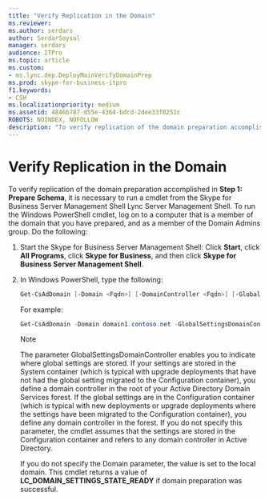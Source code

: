 ```yaml
---
title: "Verify Replication in the Domain"
ms.reviewer: 
ms.author: serdars
author: SerdarSoysal
manager: serdars
audience: ITPro
ms.topic: article
ms.custom:
- ms.lync.dep.DeployMainVerifyDomainPrep
ms.prod: skype-for-business-itpro
f1.keywords:
- CSH
ms.localizationpriority: medium
ms.assetid: 4846b787-d55e-4364-bdcd-2dee33f0251c
ROBOTS: NOINDEX, NOFOLLOW
description: "To verify replication of the domain preparation accomplished in Step 1: Prepare Schema, it is necessary to run a cmdlet from the Skype for Business Server Management Shell Lync Server Management Shell. To run the Windows PowerShell cmdlet, log on to a computer that is a member of the domain that you have prepared, and as a member of the Domain Admins group. Do the following:"
---
```


# Verify Replication in the Domain
 
To verify replication of the domain preparation accomplished in **Step 1: Prepare Schema**, it is necessary to run a cmdlet from the Skype for Business Server Management Shell Lync Server Management Shell. To run the Windows PowerShell cmdlet, log on to a computer that is a member of the domain that you have prepared, and as a member of the Domain Admins group. Do the following:
  
1. Start the Skype for Business Server Management Shell: Click **Start**, click **All Programs**, click **Skype for Business**, and then click **Skype for Business Server Management Shell**.
    
2. In Windows PowerShell, type the following:
    
   ```PowerShell
   Get-CsAdDomain [-Domain <Fqdn>] [-DomainController <Fqdn>] [-GlobalCatalog <Fqdn>] [-GlobalSettingsDomainController <Fqdn>]
   ```

    For example:
    
   ```PowerShell
   Get-CsAdDomain -Domain domain1.contoso.net -GlobalSettingsDomainController dc01.domain1.contoso.com
   ```

    > [!NOTE]
    > The parameter GlobalSettingsDomainController enables you to indicate where global settings are stored. If your settings are stored in the System container (which is typical with upgrade deployments that have not had the global setting migrated to the Configuration container), you define a domain controller in the root of your Active Directory Domain Services forest. If the global settings are in the Configuration container (which is typical with new deployments or upgrade deployments where the settings have been migrated to the Configuration container), you define any domain controller in the forest. If you do not specify this parameter, the cmdlet assumes that the settings are stored in the Configuration container and refers to any domain controller in Active Directory. 
  
    If you do not specify the Domain parameter, the value is set to the local domain. This cmdlet returns a value of **LC_DOMAIN_SETTINGS_STATE_READY** if domain preparation was successful.
    

